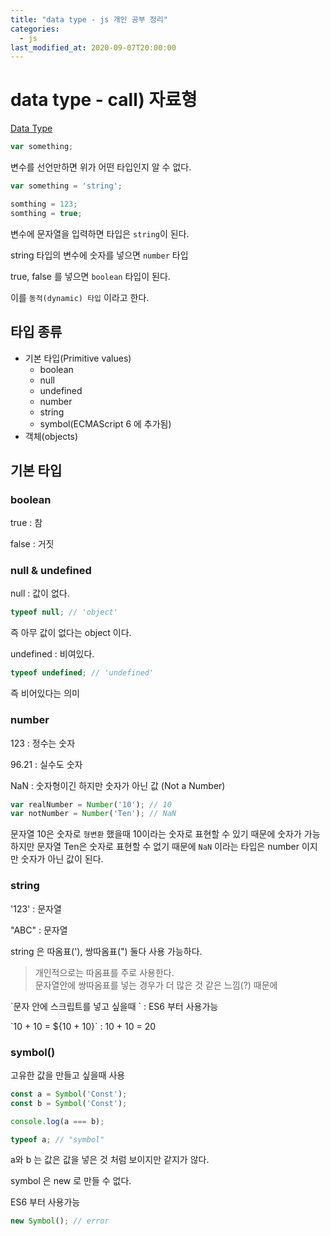 ```yaml
---
title: "data type - js 개인 공부 정리"
categories: 
  - js
last_modified_at: 2020-09-07T20:00:00
---
```


# data type - call) 자료형

[Data Type](https://developer.mozilla.org/ko/docs/Web/JavaScript/Data_structures)

```js
var something;
```

변수를 선언만하면 위가 어떤 타입인지 알 수 없다.

```js
var something = 'string';

somthing = 123;
somthing = true;
```

변수에 문자열을 입력하면 타입은 `string`이 된다.

string 타입의 변수에 숫자를 넣으면 `number` 타입

true, false 를 넣으면 `boolean` 타입이 된다.

이를 `동적(dynamic) 타입` 이라고 한다.


## 타입 종류

* 기본 타입(Primitive values)
  * boolean
  * null
  * undefined
  * number
  * string
  * symbol(ECMAScript 6 에 추가됨)
* 객체(objects)


## 기본 타입


### boolean

true : 참

false : 거짓


### null & undefined

null : 값이 없다.

```js
typeof null; // 'object'
```

즉 아무 값이 없다는 object 이다.

undefined : 비여있다.

```js
typeof undefined; // 'undefined'
```

즉 비어있다는 의미


### number

123 : 정수는 숫자

96.21 : 실수도 숫자

NaN : 숫자형이긴 하지만 숫자가 아닌 값 (Not a Number)

```js
var realNumber = Number('10'); // 10
var notNumber = Number('Ten'); // NaN
```

문자열 10은 숫자로 `형변환` 했을때 10이라는 숫자로 표현할 수 있기 때문에 숫자가 가능하지만
문자열 Ten은 숫자로 표현할 수 없기 때문에 `NaN` 이라는 타입은 number 이지만 숫자가 아닌 값이 된다.


### string

'123' : 문자열

"ABC" : 문자열

string 은 따옴표('), 쌍따옴표(") 둘다 사용 가능하다.

> 개인적으로는 따옴표를 주로 사용한다.  
> 문자열안에 쌍따옴표를 넣는 경우가 더 많은 것 같은 느낌(?) 때문에


\`문자 안에 스크립트를 넣고 싶을때 \` : ES6 부터 사용가능

\`10 + 10 = ${10 + 10}\` : 10 + 10 = 20



### symbol()

고유한 값을 만들고 싶을때 사용

```js
const a = Symbol('Const');
const b = Symbol('Const');

console.log(a === b);

typeof a; // "symbol"
```

a와 b 는 값은 값을 넣은 것 처럼 보이지만 같지가 않다.

symbol 은 new 로 만들 수 없다.

ES6 부터 사용가능

```js
new Symbol(); // error
```
